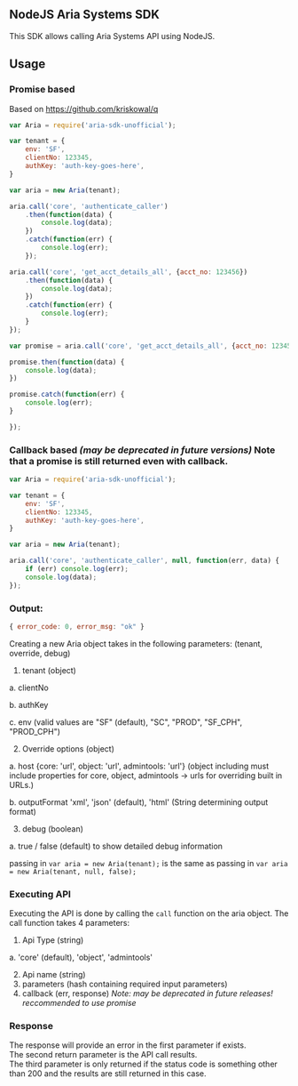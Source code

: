 ## NodeJS Aria Systems SDK
This SDK allows calling Aria Systems API using NodeJS.

## Usage

### Promise based
Based on https://github.com/kriskowal/q
```javascript
var Aria = require('aria-sdk-unofficial');

var tenant = {
    env: 'SF',
    clientNo: 123345,
    authKey: 'auth-key-goes-here',
}

var aria = new Aria(tenant);

aria.call('core', 'authenticate_caller')
    .then(function(data) {
        console.log(data);
    })
    .catch(function(err) {
        console.log(err);
    });
```

```javascript
aria.call('core', 'get_acct_details_all', {acct_no: 123456})
    .then(function(data) {
        console.log(data);
    })
    .catch(function(err) {
        console.log(err);
    }
});
```

```javascript
var promise = aria.call('core', 'get_acct_details_all', {acct_no: 123456});

promise.then(function(data) {
    console.log(data);
})

promise.catch(function(err) {
    console.log(err);
}

});
```

### Callback based *(may be deprecated in future versions)*  Note that a promise is still returned even with callback.
```javascript
var Aria = require('aria-sdk-unofficial');

var tenant = {
    env: 'SF',
    clientNo: 123345,
    authKey: 'auth-key-goes-here',
}

var aria = new Aria(tenant);

aria.call('core', 'authenticate_caller', null, function(err, data) {
    if (err) console.log(err);
    console.log(data);
});
```
### Output:
```javascript
{ error_code: 0, error_msg: "ok" }
```

Creating a new Aria object takes in the following parameters:
(tenant, override, debug)

1. tenant (object)

  a. clientNo
  
  b. authKey
  
  c. env (valid values are "SF" (default), "SC", "PROD", "SF_CPH", "PROD_CPH")

2. Override options (object)

  a. host {core: 'url', object: 'url', admintools: 'url'} (object including must include properties for core, object, admintools -> urls for overriding built in URLs.) 

  b. outputFormat 'xml', 'json' (default), 'html' (String determining output format)

3. debug (boolean)

  a. true / false (default) to show detailed debug information

passing in `var aria = new Aria(tenant);` is the same as passing in `var aria = new Aria(tenant, null, false);`  

### Executing API

Executing the API is done by calling the `call` function on the aria object.  The call function takes 4 parameters:

1. Api Type (string)

a. 'core' (default), 'object', 'admintools'

2. Api name (string)
3. parameters (hash containing required input parameters)
4. callback (err, response) *Note: may be deprecated in future releases! reccommended to use promise*

### Response
The response will provide an error in the first parameter if exists.  
The second return parameter is the API call results.  
The third parameter is only returned if the status code is something other than 200 and the results are still returned in this case.
